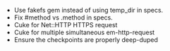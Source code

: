 * Use fakefs gem instead of using temp_dir in specs.
* Fix #method vs .method in specs.
* Cuke for Net::HTTP HTTPS request
* Cuke for multiple simultaneous em-http-request
* Ensure the checkpoints are properly deep-duped
